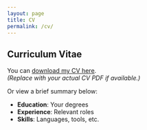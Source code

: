 ```yaml
---
layout: page
title: CV
permalink: /cv/
---
```


## Curriculum Vitae

You can [download my CV here](assets/CV.pdf).  
*(Replace with your actual CV PDF if available.)*

Or view a brief summary below:

- **Education**: Your degrees
- **Experience**: Relevant roles
- **Skills**: Languages, tools, etc.
